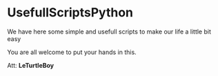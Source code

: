 # UsefullScriptsPython
We have here some simple and usefull scripts to make our life a little bit easy

You are all welcome to put your hands in this. 

Att: **LeTurtleBoy**
